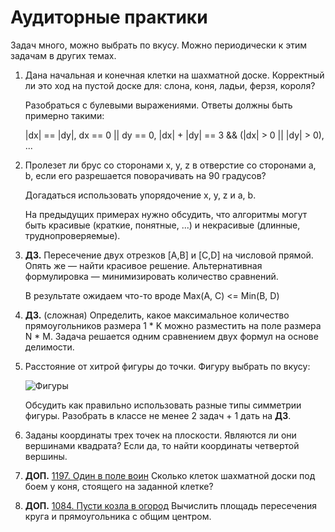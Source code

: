 ﻿
# Аудиторные практики

Задач много, можно выбрать по вкусу. Можно периодически к этим задачам в других темах.

1. Дана начальная и конечная клетки на шахматной доске. Корректный ли это ход на пустой доске для: 
слона, коня, ладьи, ферзя, короля?

	Разобраться с булевыми выражениями. Ответы должны быть примерно такими:

	|dx| == |dy|, dx == 0 || dy == 0, |dx| + |dy| == 3 && (|dx| > 0 || |dy| > 0), ...

3. Пролезет ли брус со сторонами x, y, z в отверстие со сторонами a, b, 
	если его разрешается поворачивать на 90 градусов?

	Догадаться использовать упорядочение x, y, z и a, b.

	На предыдущих примерах нужно обсудить, что алгоритмы могут быть красивые (краткие, понятные, ...) 
	и некрасивые (длинные, труднопроверяемые).

4. __ДЗ.__ Пересечение двух отрезков [A,B] и [C,D] на числовой прямой. Опять же — найти красивое решение. 
	Альтернативная формулировка — минимизировать количество сравнений.

	В результате ожидаем что-то вроде Max(A, C) <= Min(B, D)

5. __ДЗ.__ (сложная) Определить, какое максимальное количество прямоугольников размера 1 * K можно разместить на поле размера N * M. 
	Задача решается одним сравнением двух формул на основе делимости.


7. Расстояние от хитрой фигуры до точки. Фигуру выбрать по вкусу:

	![Фигуры](/Courses/BasicProgramming/U03_Cycles/shapes.png)

	Обсудить как правильно использовать разные типы симметрии фигуры.
	Разобрать в классе не менее 2 задач + 1 дать на __ДЗ__.

8. Заданы координаты трех точек на плоскости. Являются ли они вершинами квадрата? 
	Если да, то найти координаты четвертой вершины.

10. __ДОП.__ [1197. Один в поле воин](http://acm.timus.ru/problem.aspx?space=1&num=1197) Сколько клеток шахматной доски под боем у коня, стоящего на заданной клетке?

11. __ДОП.__ [1084. Пусти козла в огород](http://acm.timus.ru/problem.aspx?space=1&num=1084) Вычислить площадь пересечения круга и прямоугольника с общим центром.
